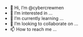 - 👋 Hi, I’m @cybercrewmen
- 👀 I’m interested in ...
- 🌱 I’m currently learning ...
- 💞️ I’m looking to collaborate on ...
- 📫 How to reach me ...

<!---
cybercrewmen/cybercrewmen is a ✨ special ✨ repository because its `README.md` (this file) appears on your GitHub profile.
You can click the Preview link to take a look at your changes.
--->
